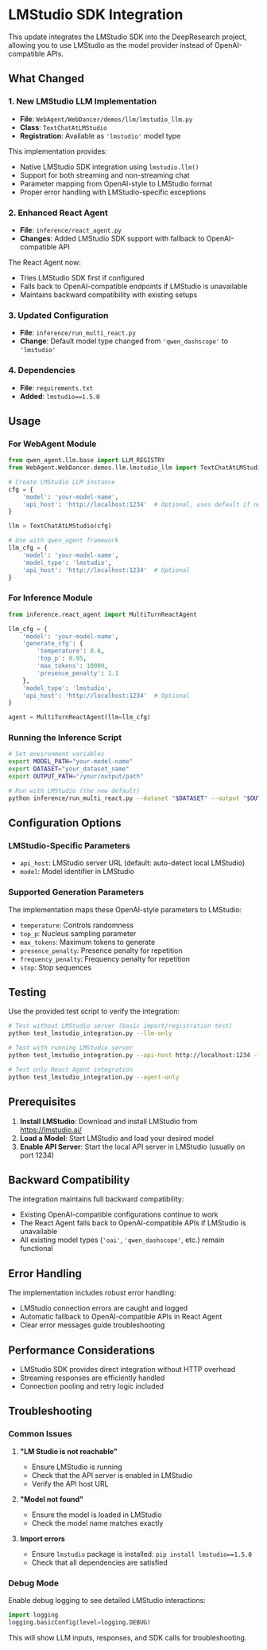 # LMStudio SDK Integration

This update integrates the LMStudio SDK into the DeepResearch project, allowing you to use LMStudio as the model provider instead of OpenAI-compatible APIs.

## What Changed

### 1. New LMStudio LLM Implementation

- **File**: `WebAgent/WebDancer/demos/llm/lmstudio_llm.py`
- **Class**: `TextChatAtLMStudio`
- **Registration**: Available as `'lmstudio'` model type

This implementation provides:
- Native LMStudio SDK integration using `lmstudio.llm()` 
- Support for both streaming and non-streaming chat
- Parameter mapping from OpenAI-style to LMStudio format
- Proper error handling with LMStudio-specific exceptions

### 2. Enhanced React Agent

- **File**: `inference/react_agent.py`
- **Changes**: Added LMStudio SDK support with fallback to OpenAI-compatible API

The React Agent now:
- Tries LMStudio SDK first if configured
- Falls back to OpenAI-compatible endpoints if LMStudio is unavailable
- Maintains backward compatibility with existing setups

### 3. Updated Configuration

- **File**: `inference/run_multi_react.py`
- **Change**: Default model type changed from `'qwen_dashscope'` to `'lmstudio'`

### 4. Dependencies

- **File**: `requirements.txt`
- **Added**: `lmstudio==1.5.0`

## Usage

### For WebAgent Module

```python
from qwen_agent.llm.base import LLM_REGISTRY
from WebAgent.WebDancer.demos.llm.lmstudio_llm import TextChatAtLMStudio

# Create LMStudio LLM instance
cfg = {
    'model': 'your-model-name',
    'api_host': 'http://localhost:1234'  # Optional, uses default if not specified
}

llm = TextChatAtLMStudio(cfg)

# Use with qwen_agent framework
llm_cfg = {
    'model': 'your-model-name',
    'model_type': 'lmstudio',
    'api_host': 'http://localhost:1234'  # Optional
}
```

### For Inference Module

```python
from inference.react_agent import MultiTurnReactAgent

llm_cfg = {
    'model': 'your-model-name',
    'generate_cfg': {
        'temperature': 0.6,
        'top_p': 0.95,
        'max_tokens': 10000,
        'presence_penalty': 1.1
    },
    'model_type': 'lmstudio',
    'api_host': 'http://localhost:1234'  # Optional
}

agent = MultiTurnReactAgent(llm=llm_cfg)
```

### Running the Inference Script

```bash
# Set environment variables
export MODEL_PATH="your-model-name"
export DATASET="your_dataset_name" 
export OUTPUT_PATH="/your/output/path"

# Run with LMStudio (the new default)
python inference/run_multi_react.py --dataset "$DATASET" --output "$OUTPUT_PATH" --model "$MODEL_PATH"
```

## Configuration Options

### LMStudio-Specific Parameters

- `api_host`: LMStudio server URL (default: auto-detect local LMStudio)
- `model`: Model identifier in LMStudio

### Supported Generation Parameters

The implementation maps these OpenAI-style parameters to LMStudio:

- `temperature`: Controls randomness
- `top_p`: Nucleus sampling parameter  
- `max_tokens`: Maximum tokens to generate
- `presence_penalty`: Presence penalty for repetition
- `frequency_penalty`: Frequency penalty for repetition
- `stop`: Stop sequences

## Testing

Use the provided test script to verify the integration:

```bash
# Test without LMStudio server (basic import/registration test)
python test_lmstudio_integration.py --llm-only

# Test with running LMStudio server
python test_lmstudio_integration.py --api-host http://localhost:1234 --model "your-model-name"

# Test only React Agent integration
python test_lmstudio_integration.py --agent-only
```

## Prerequisites

1. **Install LMStudio**: Download and install LMStudio from https://lmstudio.ai/
2. **Load a Model**: Start LMStudio and load your desired model
3. **Enable API Server**: Start the local API server in LMStudio (usually on port 1234)

## Backward Compatibility

The integration maintains full backward compatibility:

- Existing OpenAI-compatible configurations continue to work
- The React Agent falls back to OpenAI-compatible APIs if LMStudio is unavailable
- All existing model types (`'oai'`, `'qwen_dashscope'`, etc.) remain functional

## Error Handling

The implementation includes robust error handling:

- LMStudio connection errors are caught and logged
- Automatic fallback to OpenAI-compatible APIs in React Agent
- Clear error messages guide troubleshooting

## Performance Considerations

- LMStudio SDK provides direct integration without HTTP overhead
- Streaming responses are efficiently handled
- Connection pooling and retry logic included

## Troubleshooting

### Common Issues

1. **"LM Studio is not reachable"**
   - Ensure LMStudio is running
   - Check that the API server is enabled in LMStudio
   - Verify the API host URL

2. **"Model not found"**
   - Ensure the model is loaded in LMStudio
   - Check the model name matches exactly

3. **Import errors**
   - Ensure `lmstudio` package is installed: `pip install lmstudio==1.5.0`
   - Check that all dependencies are satisfied

### Debug Mode

Enable debug logging to see detailed LMStudio interactions:

```python
import logging
logging.basicConfig(level=logging.DEBUG)
```

This will show LLM inputs, responses, and SDK calls for troubleshooting.